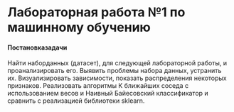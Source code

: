 # Лабораторная работа №1 по машинному обучению
#### Постановказадачи
Найти наборданных (датасет), для следующей лабораторной работы, и проанализировать его. Выявить проблемы набора данных, устранить их. Визуализировать зависимости, показать распределения некоторых признаков. Реализовать алгоритмы К ближайших соседа с использованием весов и Наивный Байесовский классификатор и сравнить с реализацией библиотеки sklearn.
